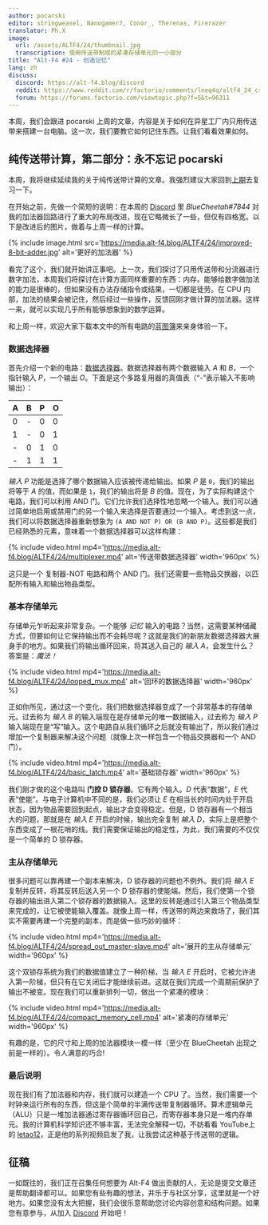 ```yaml
---
author: pocarski
editor: stringweasel, Nanogamer7, Conor_, Therenas, Firerazer
translator: Ph.X
image:
  url: /assets/ALTF4/24/thumbnail.jpg
  transcription: 使用传送带制成的紧凑存储单元的一小部分
title: "Alt-F4 #24 - 创造记忆"
lang: zh
discuss:
  discord: https://alt-f4.blog/discord
  reddit: https://www.reddit.com/r/factorio/comments/lneq4q/altf4_24_creating_memories/
  forum: https://forums.factorio.com/viewtopic.php?f=5&t=96311
---
```


本周，我们会跟进 pocarski 上周的文章，内容是关于如何在异星工厂内只用传送带来搭建一台电脑。这一次，我们要教它如何记住东西。让我们看看效果如何。

## 纯传送带计算，第二部分：永不忘记 <author>pocarski</author>

本周，我将继续延续我的关于纯传送带计算的文章。我强烈建议大家回到[上期](https://alt-f4.blog/zh/ALTF4-23/#%E7%BA%AF%E4%BC%A0%E9%80%81%E5%B8%A6%E8%AE%A1%E7%AE%97%E7%AC%AC%E4%B8%80%E9%83%A8%E5%88%86%E4%B8%8D%E5%A4%AA%E7%AE%80%E6%98%8E%E7%9A%84%E6%95%B0%E5%AD%A6-pocarski)去复习一下。

在开始之前，先做一个简短的说明：在本周的 [Discord](https://alt-f4.blog/discord) 里 *BlueCheetah#7844* 对我的加法器回路进行了重大的布局改进，现在它略微长了一些，但仅有四格宽。以下是改进后的图片，做着与上周一样的计算。

{% include image.html src='https://media.alt-f4.blog/ALTF4/24/improved-8-bit-adder.jpg' alt='更好的加法器' %}

看完了这个，我们就开始讲正事吧。上一次，我们探讨了只用传送带和分流器进行数字加法，本周我们将探讨在计算方面同样重要的东西：内存。能够给数字做加法的能力是很棒的，但如果没有办法存储指令或结果，一切都是徒劳。在 CPU 内部，加法的结果会被记住，然后经过一些操作，反馈回刚才做计算的加法器。这样一来，就可以实现几乎所有能够想象到的数学运算。

和上周一样，欢迎大家下载本文中的所有电路的[蓝图簿](https://media.alt-f4.blog/ALTF4/24/belt-computer-blueprint-book-2.txt)来亲身体验一下。

### 数据选择器

首先介绍一个新的电路：[数据选择器](https://zh.wikipedia.org/wiki/%E6%95%B0%E6%8D%AE%E9%80%89%E6%8B%A9%E5%99%A8)。数据选择器有两个数据输入 *A* 和 *B*，一个指针输入 *P*，一个输出 *O*。下面是这个多路复用器的真值表（“-”表示输入不影响输出）：

| A    | B    | P    | O    |
| ---- | ---- | ---- | ---- |
| 0    | -    | 0    | 0    |
| 1    | -    | 0    | 1    |
| -    | 0    | 1    | 0    |
| -    | 1    | 1    | 1    |

*输入 P* 功能是选择了哪个数据输入应该被传递给输出。如果 *P* 是 `0`，我们的输出将等于 *A* 的值，而如果是 `1`，我们的输出将是 *B* 的值。现在，为了实际构建这个电路，我们可以利用 AND 门。它们允许我们选择性地忽略一个输入。我们可以通过简单地启用或禁用门的另一个输入来选择是否要通过一个输入。考虑到这一点，我们可以将数据选择器重新想象为 `(A AND NOT P) OR (B AND P)`。这些都是我们已经熟悉的元素，意味着一个数据选择器可以这样构建：

{% include video.html mp4='https://media.alt-f4.blog/ALTF4/24/multiplexer.mp4' alt='传送带数据选择器' width='960px' %}

这只是一个 复制器-NOT 电路和两个 AND 门。我们还需要一些物品交换器，以匹配所有输入和输出物品类型。

### 基本存储单元

存储单元乍听起来非常复杂。一个能够 *记忆* 输入的电路？当然，这需要某种储藏方式，但要如何让它保持输出而不会耗尽呢？这就是我们的新朋友数据选择器大展身手的地方。如果我们将输出循环回来，将其送入自己的 *输入 A*，会发生什么？答案是：*魔法！*

{% include video.html mp4='https://media.alt-f4.blog/ALTF4/24/looped_mux.mp4' alt='回环的数据选择器' width='960px' %}

正如你所见，通过这一个变化，我们把数据选择器变成了一个非常基本的存储单元。过去称为 *输入 B* 的输入端现在是存储单元的唯一数据输入，过去称为 *输入 P* 输入端现在是“写”输入。这个电路自从我们循环之后就没有输出了，所以我们通过增加一个复制器来解决这个问题（就像上次一样包含一个物品交换器和一个 AND 门）。

{% include video.html mp4='https://media.alt-f4.blog/ALTF4/24/basic_latch.mp4' alt='基础锁存器' width='960px' %}

我们刚才做的这个电路叫 **门控 D 锁存器**。它有两个输入。*D* 代表“数据”，*E* 代表“使能”。与电子计算机中不同的是，我们必须让 *E* 在相当长的时间内处于开启状态，因为物品需要回到起点，输出才会变得稳定。但是，D 锁存器有一个相当大的问题，那就是在 *输入 E* 开启的时候，输出完全复制 *输入 D*，实际上是把整个东西变成了一根花哨的线。我们需要保证输出的稳定性，为此，我们需要的不仅仅是一个简单的 D 锁存器。

### 主从存储单元

很多问题可以靠再建一个副本来解决，D 锁存器的问题也不例外。我们将 *输入 E* 复制并反转，将其反转后送入另一个 D 锁存器的使能端。然后，我们使第一个锁存器的输出进入第二个锁存器的数据输入。这里的反转是通过引入第三个物品类型来完成的，让它被使能输入覆盖。就像上周一样，传送带的两边来救场了，我们其实不需要再建一个完整的副本，而是做一些巧妙的循环：

{% include video.html mp4='https://media.alt-f4.blog/ALTF4/24/spread_out_master-slave.mp4' alt='展开的主从存储单元' width='960px' %}

这个双锁存系统为我们的数据值建立了一种阶梯，当 *输入 E* 开启时，它被允许进入第一阶梯，但只有在它关闭后才能继续前进。这就在我们完成一个周期前保护了输出不被变。现在我们可以重新排列一切，做出一个紧凑的模块：

{% include video.html mp4='https://media.alt-f4.blog/ALTF4/24/compact_memory_cell.mp4' alt='紧凑的存储单元' width='960px' %}

有趣的是，它的尺寸和上周的加法器模块一模一样（至少在 BlueCheetah 出现之前是一样的）。令人满意的巧合!

### 最后说明

现在我们有了加法器和内存，我们就可以建造一个 CPU 了。当然，我们需要一个时钟来运行所有的东西，但这是个简单的半满传送带复制器循环。算术逻辑单元（ALU）只是一堆加法器通过寄存器循环回自己，而寄存器本身只是一堆内存单元。我的计算机科学知识还不够丰富，无法完全解释一切，不妨看看 YouTube上 的 [letao12](https://www.youtube.com/channel/UC6BeS4toXnPJe-Kds9E_FEQ)，正是他的系列视频启发了我，让我尝试这种基于传送带的逻辑。

## 征稿

一如既往的，我们正在召集任何想要为 Alt-F4 做出贡献的人，无论是提交文章还是帮助翻译都可以。如果您有些有趣的想法，并乐于与社区分享，这里就是一个好地方。如果您没有太大把握，我们会很乐意帮助您讨论内容创意和结构问题。如果您有意参与，从加入 [Discord](https://alt-f4.blog/discord) 开始吧！
